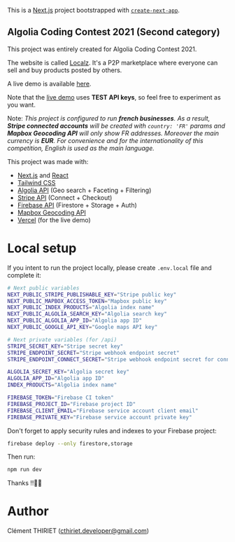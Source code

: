This is a [Next.js](https://nextjs.org/) project bootstrapped with [`create-next-app`](https://github.com/vercel/next.js/tree/canary/packages/create-next-app).

## Algolia Coding Contest 2021 (Second category)

This project was entirely created for Algolia Coding Contest 2021.

The website is called [Localz](https://algolia-coding-contest.vercel.app/). It's a P2P marketplace where everyone can sell and buy products posted by others.

A live demo is available [here](https://algolia-coding-contest.vercel.app/).

Note that the [live demo](https://algolia-coding-contest.vercel.app/) uses **TEST API keys**, so feel free to experiment as you want.

Note: _This project is configured to run **french businesses**. As a result, **Stripe connected accounts** will be created with `country: 'FR'` params and **Mapbox Geocoding API** will only show FR addresses. Moreover the main currency is **EUR**. For convenience and for the internationality of this competition, English is used as the main language._

This project was made with:

- [Next.js](https://nextjs.org/) and [React](https://reactjs.org/docs/getting-started.html)
- [Tailwind CSS](https://tailwindcss.com/)
- [Algolia API](https://www.algolia.com/doc/) (Geo search + Faceting + Filtering)
- [Stripe API](https://stripe.com/docs) (Connect + Checkout)
- [Firebase API](https://firebase.google.com/docs/guides) (Firestore + Storage + Auth)
- [Mapbox Geocoding API](https://docs.mapbox.com/api/search/geocoding/)
- [Vercel](https://vercel.com) (for the live demo)

# Local setup

If you intent to run the project locally, please create `.env.local` file and complete it:

```bash
# Next public variables
NEXT_PUBLIC_STRIPE_PUBLISHABLE_KEY="Stripe public key"
NEXT_PUBLIC_MAPBOX_ACCESS_TOKEN="Mapbox public key"
NEXT_PUBLIC_INDEX_PRODUCTS="Algolia index name"
NEXT_PUBLIC_ALGOLIA_SEARCH_KEY="Algolia search key"
NEXT_PUBLIC_ALGOLIA_APP_ID="Algolia app ID"
NEXT_PUBLIC_GOOGLE_API_KEY="Google maps API key"

# Next private variables (for /api)
STRIPE_SECRET_KEY="Stripe secret key"
STRIPE_ENDPOINT_SECRET="Stripe webhook endpoint secret"
STRIPE_ENDPOINT_CONNECT_SECRET="Stripe webhook endpoint secret for connected accounts"

ALGOLIA_SECRET_KEY="Algolia secret key"
ALGOLIA_APP_ID="Algolia app ID"
INDEX_PRODUCTS="Algolia index name"

FIREBASE_TOKEN="Firebase CI token"
FIREBASE_PROJECT_ID="Firebase project ID"
FIREBASE_CLIENT_EMAIL="Firebase service account client email"
FIREBASE_PRIVATE_KEY="Firebase service account private key"
```

Don't forget to apply security rules and indexes to your Firebase project:

```bash
firebase deploy --only firestore,storage
```

Then run:

```bash
npm run dev
```

Thanks !!🎉😁

# Author

Clément THIRIET (cthiriet.developer@gmail.com)
